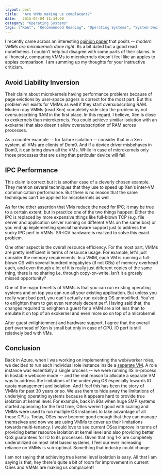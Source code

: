 ```yaml
---
layout: post
title:  "Are VMMs making us complacent?"
date:   2015-04-04 11:34:00
category: "Operating Systems"
tags: ["Rant", "Recommended Reading", "Operating Systems", "System Design", "Virtual Machines", "Microkernels", "VMMs"]
---
```


I recently came across an interesting [opinion paper](https://www.usenix.org/legacy/event/hotos05/final_papers/full_papers/hand/hand.pdf) that posits -- *modern VMMs are microkernels done right*. Its a bit dated but a good read nonetheless. I couldn't help but disagree with some parts of their claims. In all honesty, comparing VMMs to microkernels doesn't feel like an apples to apples comparison. I am summing up my thoughts for your instructive criticism.

## Avoid Liability Inversion

Their claim about microkernels having performance problems because of page evictions by user-space pagers is correct for the most part. But this problem will exists for VMMs as well if they start oversubscribing RAM. Modern day VMMs (read Xen) completely side step the problem by not oversubscribing RAM in the first place. In this regard, I believe, Xen is close to exokernels than microkernels. You could achieve simiilar isolation with an exokernel that also doesn't allow oversubscription of RAM across processes.

As a counter example -- for failure isolation -- consider that in a Xen system, all VMs are clients of Dom0. And if
a device driver misbehaves in Dom0, it can bring down all the VMs. While in case of microkernels only those processes
that are using that particular device will fail.

## IPC Performance

This claim is correct but it is another case of a cleverly chosen example. They mention several techniques that they use to speed up Xen's inter-VM communication performance. But there is no reason that the same techniques can't be applied for microkernels as well.

As for the other assertion that VMs reduce the need for IPC; it may be true to a certain extent, but in practice one of the two things happen: Either the IPC is replaced by more expensive things like full-blown TCP (e.g. file server and application server running on different VMs on the same box) or you end up implementing special hardware support just to address the sucky IPC perf in VMMs. SR-IOV hardware is realized to solve this exact problem.

One other aspect is the overall resource efficiency. For the most part, VMMs are pretty inefficient in terms of resource usage. For example, let's just consider the memory requirements. In a VMM, each VM is running a full-blown OS with several hundred megabytes (if not GBs) of memory overhead each, and even though a lot of it is really just different copies of the same thing, there is no sharing i.e. through copy-on-write. Isn't it a grossly missed opportunity?

One of the major benefits of VMMs is that you can run existing operating systems and on top you can run all your existing application. But unless you really want bad perf, you can't actually run existing OS unmodified. You've to enlighten them to get even remotely decent perf. Having said that, the changes required to enlighten a guest for a VMM are a lot less than to emulate it on top of an exokernel and even more so on top of a microkernel.

After guest enlightenment and hardware support, I agree that the overall perf overhead of Xen is small but only in case of CPU. IO perf is still relatively bad with VMs.

## Conclusion

Back in Azure, when I was working on implementing the web/worker roles, we decided to run each individual role instance inside a [separate VM](https://patents.justia.com/patent/8621553). A role instance was essentially a single process -- we were running IIS in-process in hostable webcore mode --  and the real reason to allocate a separate VM was to address the limitations of the underlying OS especially towards IO quota management and isolation. And I feel this has been the story of VMMs for past 30 years or so. We use them to hide away the limitations of underlying operating systems because it appears hard to provide true isolation at kernel level. For example, back in 90s when huge SMP systems started appearing for the first time, OSes weren't good with scaling and VMMs were used to run multiple OS instances to take advantage of all those CPUs. Today, OSes have become good enough that they can manage themselves and now we are using VMMs to cover up their limitations towards multi-tenancy. I would love to see current OSes improve in terms of providing better resource isolation at kernel level and also providing better QoS guarantees for IO to its processes. Given that ring 1-2 are completely underutilized on most intel based systems, I feel our ever increasing reliance on VMMs is sub-optimal. Something that industry could change.

I am not saying that achieving true kernel level isolation is easy. All that I am saying is that, hey there's quite a bit of room for improvement in current OSes and VMMs are making us complacent!
